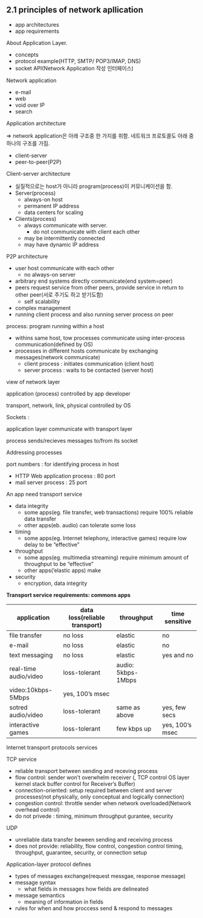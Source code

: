 ## 2.1 principles of network apllication

- app architectures
- app requirements

About Application Layer.

- concepts
- protocol example(HTTP, SMTP/ POP3/IMAP, DNS)
- socket API(Network Application 작성 인터페이스)

Network application

- e-mail
- web
- void over IP
- search

Application architecture 

⇒ network application은 아래 구조중 한 가지를 취함. 네트워크 프로토콜도 아래 중 하나의 구조를 가짐.

- client-server
- peer-to-peer(P2P)

Client-server architecture

- 실질적으로는 host가 아니라 program(process)이 커뮤니케이션을 함.
- Server(process)
    - always-on host
    - permanent IP address
    - data centers for scaling
- Clients(process)
    - always communicate with server.
        - do not communicate with client each other
    - may be intermittently connected
    - may have dynamic IP address

P2P architecture

- user host communicate with each other
    - no always-on server
- arbitrary end systems directly communicate(end system=peer)
- peers request service from other peers, provide service in return to other peer(서로 주기도 하고 받기도함)
    - self scalability
- complex management
- running client process and also running server process on peer

process: program running within a host

- withins same host, tow processes communicate using inter-process communication(defined by OS)
- processes in different hosts communicate by exchanging messages(network communicate)
    - client process : initiates communication (client host)
    - server process : waits to be contacted (server host)

view of network layer

application (process) controlled by app developer

transport, network, link, physical controlled by OS

Sockets : 

application layer communicate with transport layer

process sends/recieves messages to/from its socket

Addressing processes

port numbers : for identifying process in host

- HTTP Web application process : 80 port
- mail server process : 25 port

An app need transport service

- data integrity
    - some apps(eg. file transfer, web transactions) require 100% reliable data transfer
    - other apps(eb. audio) can tolerate some loss
- timing
    - some apps(eg. Internet telephony, interactive games) require low delay to be “effective”
- throughput
    - some apps(eg. multimedia streaming) require minimum amount of throughput to be “effective”
    - other apps(’elastic apps) make
- security
    - encryption, data integrity

**Transport service requirements: commons apps**

| application | data loss(reliable transport) | throughput | time sensitive |
| --- | --- | --- | --- |
| file transfer | no loss | elastic | no |
| e-mail | no loss | elastic | no |
| text messaging | no loss | elastic | yes and no |
| real-time audio/video | loss-tolerant | audio: 5kbps-1Mbps
video:10kbps-5Mbps | yes, 100’s msec |
| sotred audio/video | loss-tolerant | same as above | yes, few secs |
| interactive games | loss-tolerant | few kbps up | yes, 100’s msec |

Internet transport protocols services

TCP service
- reliable transport between sending and receving process
- flow control: sender won’t overwhelm receiver (, TCP control OS layer kernel stack buffer control for Receiver’s Buffer)
- connection-oriented: setup required between client and server processes(not physically, only conceptual and logically connection)
- congestion control: throttle sender when network overloaded(Network overhead control)
- do not privede : timing, minimum throughput gurantee, security

UDP
- unreliable data transfer beween sending and receiving process
- does not provide: reliability, flow control, congestion control timing, throughput, guarantee, security, or connection setup

Application-layer protocol defines

- types of messages exchange(request messgae, response message)
- message syntax
    - what fields in messages  how fields are delineated
- message semantics
    - meaning of information in fields
- rules for when and how proccess send & respond to messages

